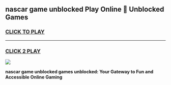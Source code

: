
## nascar game unblocked Play Online 👋 Unblocked Games
<h3>
<a href="https://premium.freeplayer.one?title=nascar_game_unblocked&ref=19F">CLICK TO PLAY</a></h3>
<hr>

<h3>
<a href="https://premium.freeplayer.one?title=nascar_game_unblocked&ref=19F">CLICK 2 PLAY</a>
  
</h3>

<a href="https://premium.freeplayer.one?title=nascar_game_unblocked&ref=19F"><img src="https://clearcache.store/games.png"></a>


**nascar game unblocked games unblocked: Your Gateway to Fun and Accessible Online Gaming**
